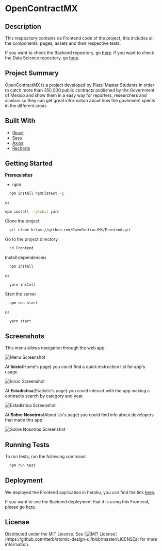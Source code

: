 
# OpenContractMX

## Description
This respository contains de Frontend code of the project,
this includes all the components, pages, assets and their respective tests.

If you want to check the Backend repository, go [here](https://github.com/OpenContractMX/Backend). If you want to check the Data Science repository, go [here](https://github.com/OpenContractMX/DataScience).

## Project Summary
OpenContractMX is a project developed by Platzi Master Students in order to catch more than 350,000 public contracts published by the Government of Mexico and show them in a easy way for reporters, researchers and similars so they can get great information about how the goverment spents in the different areas


## Built With

- [React](https://reactjs.org/)
- [Sass](https://sass-lang.com/)
- [Axios](https://axios-http.com/docs/intro)
- [Recharts](https://recharts.org/en-US/)
  
## Getting Started

**Prerequisites**
- npm
```bash
  npm install npm@latest -g
```
  or 
```bash
npm install --global yarn
```
Clone the project

```bash
  git clone https://github.com/OpenContractMX/Frontend.git
```

Go to the project directory

```bash
  cd Frontend
```

Install dependencies

```bash
  npm install
```
  or 
```bash
  yarn install
```

Start the server

```bash
  npm run start
```
  or 
```bash
  yarn start
```

  
## Screenshots

This menu allows navigation through the web app.

![Menu Screenshot](https://res.cloudinary.com/dqxmukogz/image/upload/v1622955107/OpenContractMX/Captura_de_pantalla_de_2021-06-05_23-47-07_hlfyzv.png)

At **Inicio**(Home's page) you could find a quick instruction list for app's usage.

![Inicio Screenshot](https://res.cloudinary.com/dqxmukogz/image/upload/v1622954898/OpenContractMX/Captura_de_pantalla_de_2021-06-05_23-46-38_fjaja0.png)

At **Estadística**(Statistic's page) you could interact with the app making a contracts search by category and year.

![Estadística Screenshot](https://res.cloudinary.com/dqxmukogz/image/upload/v1622954898/OpenContractMX/Captura_de_pantalla_de_2021-06-05_23-47-30_tfba9i.png)

At **Sobre Nosotros**(About Us's page) you could find info about developers that made this app.

![Sobre Nosotros Screenshot](https://res.cloudinary.com/dqxmukogz/image/upload/v1622955780/OpenContractMX/Captura_de_pantalla_de_2021-06-05_23-47-41_boo2rf.png)

  
## Running Tests

To run tests, run the following command

```bash
  npm run test
```

## Deployment

We deployed the Frontend application in heroku, you can find the link [here](https://opencontractmx.netlify.app/).

If you want to see the Backend deployment that it is using this Frontend, please go [here](https://opencontractsmx.herokuapp.com/).

## License

Distributed under the MIT License. See [![MIT License](https://img.shields.io/apm/l/atomic-design-ui.svg?)](https://github.com/tterb/atomic-design-ui/blob/master/LICENSEs) for more information.

